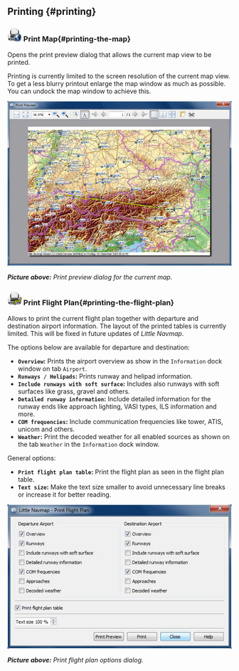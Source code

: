 ## Printing {#printing}

### ![Print Map](../images/icons/printmap.png "Print Map") Print Map{#printing-the-map}

Opens the print preview dialog that allows the current map view to be printed.

Printing is currently limited to the screen resolution
of the current map view. To get a less blurry printout enlarge the map window as much as possible. You
can undock the map window to achieve this.

![Print Map Preview Dialog](../images/printmap.jpg "Print Map Preview Dialog")

_**Picture above:** Print preview dialog for the current map._

### ![Print Flight Pan](../images/icons/printflightplan.png "Print Flight Plan") Print Flight Plan{#printing-the-flight-plan}

Allows to print the current flight plan together with departure and destination airport information.
The layout of the printed tables is currently limited. This will be fixed in future updates of _Little Navmap_.

The options below are available for departure and destination:

* **`Overview`:** Prints the airport overview as show in the `Information` dock window on tab `Airport`.
* **`Runways / Helipads`:** Prints runway and helipad information.
* **`Include runways with soft surface`:** Includes also runways with soft surfaces like grass,
gravel and others.
* **`Detailed runway information`:** Include detailed information for the runway ends like approach
lighting, VASI types, ILS information and more.
* **`COM frequencies`:** Include communication frequencies like tower, ATIS, unicom and others.
* **`Weather`:** Print the decoded weather for all enabled sources as shown on the tab `Weather` in the `Information` dock window.

General options:

* **`Print flight plan table`:** Print the flight plan as seen in the flight plan table.
* **`Text size`:** Make the text size smaller to avoid unnecessary line breaks or increase it for better reading.

![Print Flight Plan Dialog](../images/printfp.jpg "Print Flight Plan Dialog")

_**Picture above:** Print flight plan options dialog._

